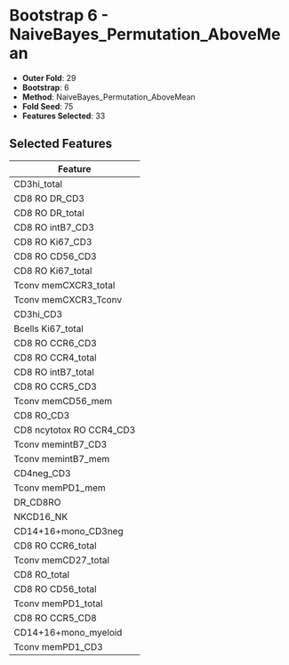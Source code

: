 # Bootstrap 6 - NaiveBayes_Permutation_AboveMean

- **Outer Fold**: 29
- **Bootstrap**: 6
- **Method**: NaiveBayes_Permutation_AboveMean
- **Fold Seed**: 75
- **Features Selected**: 33

## Selected Features

| Feature |
|---------|
| CD3hi_total |
| CD8 RO DR_CD3 |
| CD8 RO DR_total |
| CD8 RO intB7_CD3 |
| CD8  RO Ki67_CD3 |
| CD8 RO CD56_CD3 |
| CD8 RO Ki67_total |
| Tconv memCXCR3_total |
| Tconv memCXCR3_Tconv |
| CD3hi_CD3 |
| Bcells Ki67_total |
| CD8 RO CCR6_CD3 |
| CD8 RO CCR4_total |
| CD8 RO intB7_total |
| CD8 RO CCR5_CD3 |
| Tconv memCD56_mem |
| CD8 RO_CD3 |
| CD8 ncytotox RO CCR4_CD3 |
| Tconv memintB7_CD3 |
| Tconv memintB7_mem |
| CD4neg_CD3 |
| Tconv memPD1_mem |
| DR_CD8RO |
| NKCD16_NK |
| CD14+16+mono_CD3neg |
| CD8 RO CCR6_total |
| Tconv memCD27_total |
| CD8 RO_total |
| CD8 RO CD56_total |
| Tconv memPD1_total |
| CD8 RO CCR5_CD8 |
| CD14+16+mono_myeloid |
| Tconv memPD1_CD3 |
